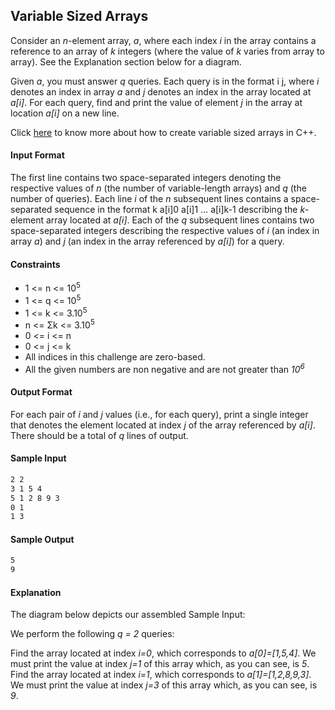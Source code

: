 ## Variable Sized Arrays

Consider an *n*-element array, *a*, where each index *i* in the array contains a reference to an array of *k* integers (where the value of *k* varies from array to array). See the Explanation section below for a diagram.

Given *a*, you must answer *q* queries. Each query is in the format i j, where *i* denotes an index in array *a* and *j* denotes an index in the array located at *a[i]*. For each query, find and print the value of element *j* in the array at location *a[i]* on a new line.

Click [here](http://www.cplusplus.com/reference/vector/vector/) to know more about how to create variable sized arrays in C++.

#### Input Format

The first line contains two space-separated integers denoting the respective values of *n* (the number of variable-length arrays) and *q* (the number of queries).
Each line *i* of the *n* subsequent lines contains a space-separated sequence in the format k a[i]0 a[i]1 … a[i]k-1 describing the *k*-element array located at *a[i]*.
Each of the *q* subsequent lines contains two space-separated integers describing the respective values of *i* (an index in array *a*) and *j* (an index in the array referenced by *a[i]*) for a query.

#### Constraints

- 1 <= n <= 10<sup>5</sup>
- 1 <= q <= 10<sup>5</sup>
- 1 <= k <= 3.10<sup>5</sup>
- n <= Σk <= 3.10<sup>5</sup>
- 0 <= i <= n
- 0 <= j <= k
- All indices in this challenge are zero-based.
- All the given numbers are non negative and are not greater than *10*<sup>*6*</sup>

#### Output Format

For each pair of *i* and *j* values (i.e., for each query), print a single integer that denotes the element located at index *j* of the array referenced by *a[i]*. There should be a total of *q* lines of output.

#### Sample Input

```sh
2 2
3 1 5 4
5 1 2 8 9 3
0 1
1 3
```

#### Sample Output

```sh
5
9
```

#### Explanation

The diagram below depicts our assembled Sample Input:

We perform the following *q = 2* queries:

Find the array located at index *i=0*, which corresponds to *a[0]=[1,5,4]*. We must print the value at index *j=1* of this array which, as you can see, is *5*.
Find the array located at index *i=1*, which corresponds to *a[1]=[1,2,8,9,3]*. We must print the value at index *j=3* of this array which, as you can see, is *9*.
